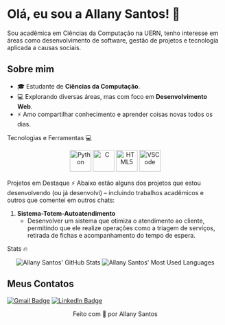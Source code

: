 # Olá, eu sou a Allany Santos! 👋

Sou acadêmica em Ciências da Computação na UERN, tenho interesse em áreas como desenvolvimento de software, gestão de projetos e tecnologia aplicada a causas sociais.

## Sobre mim
- 🎓 Estudante de **Ciências da Computação**.
- 💻 Explorando diversas áreas, mas com foco em **Desenvolvimento Web**.
- ⚡ Amo compartilhar conhecimento e aprender coisas novas todos os dias.

Tecnologias e Ferramentas 💻

<div align="center">
  <!-- Python -->
  <img src="https://cdn.jsdelivr.net/gh/devicons/devicon/icons/python/python-original.svg" width="50" height="50" alt="Python" />
  <!-- C -->
  <img src="https://cdn.jsdelivr.net/gh/devicons/devicon/icons/c/c-original.svg" width="50" height="50" alt="C" />
  <!-- HTML5 -->
  <img src="https://cdn.jsdelivr.net/gh/devicons/devicon/icons/html5/html5-original.svg" width="50" height="50" alt="HTML5" />
  <!-- VS Code -->
  <img src="https://cdn.jsdelivr.net/gh/devicons/devicon/icons/vscode/vscode-original.svg" width="50" height="50" alt="VSCode" />
</div>

Projetos em Destaque ⚡
Abaixo estão alguns dos projetos que estou desenvolvendo (ou já desenvolvi) – incluindo trabalhos acadêmicos e outros que comentei em outros chats:

1. **Sistema-Totem-Autoatendimento**  
   - Desenvolver um sistema que otimiza o atendimento ao cliente, permitindo que ele realize operações como a triagem de serviços, retirada de fichas e acompanhamento do tempo de espera.

Stats 🔥
<div align="center">
  <img src="https://github-profile-summary-cards.vercel.app/api/cards/stats?username=allany07&theme=github_dark" alt="Allany Santos' GitHub Stats" />
  <img src="https://github-profile-summary-cards.vercel.app/api/cards/most-commit-language?username=allany07&theme=github_dark" alt="Allany Santos' Most Used Languages" />
</div>

## Meus Contatos

[![Gmail Badge](https://img.shields.io/badge/-Gmail-D14836?style=for-the-badge&logo=gmail&logoColor=white)](mailto:allany01santos@gmail.com)
[![LinkedIn Badge](https://img.shields.io/badge/-LinkedIn-0A66C2?style=for-the-badge&logo=linkedin&logoColor=white)](https://www.linkedin.com/in/allany-santos-282924352)

<p align="center">
  Feito com 💙 por Allany Santos
</p>
